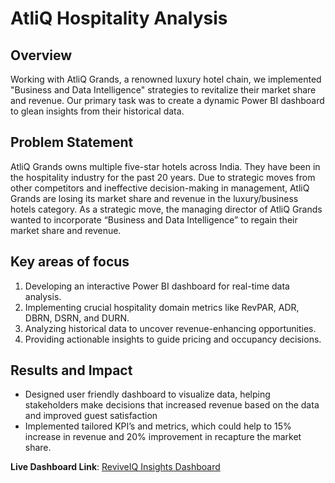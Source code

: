 # AtliQ Hospitality Analysis

## Overview

Working with AtliQ Grands, a renowned luxury hotel chain, we implemented "Business and Data Intelligence" strategies to revitalize their market share and revenue. Our primary task was to create a dynamic Power BI dashboard to glean insights from their historical data. 

## Problem Statement

AtliQ Grands owns multiple five-star hotels across India. They have been in the hospitality industry for the past 20 years. Due to strategic moves from other competitors and ineffective decision-making in management, AtliQ Grands are losing its market share and revenue in the luxury/business hotels category. As a strategic move, the managing director of AtliQ Grands wanted to incorporate “Business and Data Intelligence” to regain their market share and revenue.


## Key areas of focus

1. Developing an interactive Power BI dashboard for real-time data analysis.
2. Implementing crucial hospitality domain metrics like RevPAR, ADR, DBRN, DSRN, and DURN.
3. Analyzing historical data to uncover revenue-enhancing opportunities.
4. Providing actionable insights to guide pricing and occupancy decisions.

## Results and Impact

- Designed user friendly dashboard to visualize data, helping stakeholders make decisions that increased revenue based on the data and improved guest satisfaction 
- Implemented tailored KPI’s and metrics, which could help to 15% increase in revenue and 20% improvement in recapture the market share.


**Live Dashboard Link**: [ReviveIQ Insights Dashboard](https://app.powerbi.com/view?r=eyJrIjoiYWRkOTBkYjctYzI2Ny00NGFkLTljN2EtOGFlZDk4OTU4MTg2IiwidCI6ImM2ZTU0OWIzLTVmNDUtNDAzMi1hYWU5LWQ0MjQ0ZGM1YjJjNCJ9)


